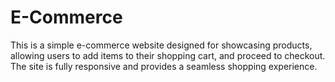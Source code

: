 # E-Commerce
This is a simple e-commerce website designed for showcasing products, allowing users to add items to their shopping cart, and proceed to checkout. The site is fully responsive and provides a seamless shopping experience.
